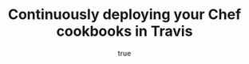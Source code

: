 ---
id: http://contentapi.theodi.org/continuously-deploying-your-chef-cookbooks-in-travis.json
web_url: http://theodi.org/blog/continuously-deploying-your-chef-cookbooks-in-travis
slug: continuously-deploying-your-chef-cookbooks-in-travis
title: Continuously deploying your Chef cookbooks in Travis
format: article
updated_at: '2015-09-11T10:55:48+01:00'
created_at: '2014-06-03T10:58:41+01:00'
tag_ids:
- blog
tags:
- id: http://contentapi.theodi.org/tags/articles/blog.json
  web_url: 
  title: Blog Post
  details:
    description: Blog Post
    short_description: 
    type: article
  content_with_tag:
    id: http://contentapi.theodi.org/with_tag.json?article=blog
    web_url: http://theodi.org/tags/blog
    slug: blog
  parent: 
related: []
details:
  need_id: 
  business_proposition: false
  description: ''
  excerpt: Here in the ODI Tech Team, we love robots (heck, we even have a Head of
    Robots), and, as a result, all our code is deployed by robots (using Chef).
  language: en
  need_extended_font: false
  url: ''
  content: "<p>Here in the ODI Tech Team, we love robots (heck, we even have a <a
    rel=\"external\" href=\"http://theodi.org/team/sam-pikesley\">Head of Robots</a>),
    and, as a result, all our code is deployed by robots (using <a rel=\"external\"
    href=\"http://www.getchef.com/\">Chef</a>).</p>\n\n<p>As has been <a rel=\"external\"
    href=\"http://theodi.org/blog/better-living-through-openness\">mentioned before</a>,
    our workflow is very much based on <a rel=\"external\" href=\"http://scottchacon.com/2011/08/31/github-flow.html\">Github
    flow</a>. We write some code (with tests), publish it to a branch, and then open
    a pull request. If the tests pass (on <a rel=\"external\" href=\"https://travis-ci.org/\">Travis</a>),
    someone else reviews the code and merges it. Once the tests pass on the master
    branch, a tag is applied to the code and the Chef robots (which run every 10 minutes
    or so), pick the code up and deploy it to our servers. </p>\n\n<p>Up until now,
    we haven&rsquo;t been able to apply this approach to our Chef cookbooks. We test
    them, sure, but it&rsquo;s tricky to test infrastructure on Travis, because it&rsquo;s
    difficult (nay, impossble) to spin up virtual machines within the virtual machines
    that Travis spin up to test our code.</p>\n\n<p>However, we&rsquo;ve recently
    started using <a rel=\"external\" href=\"http://kitchen.ci/\">Test Kitchen</a>
    to test our Chef recipes, and thanks to some wonderful tools that other people
    have built, this is a lot easier. </p>\n\n<p>When running Test Kitchen on our
    local machines, the default behaviour is to use <a rel=\"external\" href=\"http://www.vagrantup.com/\">Vagrant</a>
    to launch a virtual machine, apply the recipes and then use <a rel=\"external\"
    href=\"http://serverspec.org/\">ServerSpec</a> to test the behaviour (For more
    information, check out the <a rel=\"external\" href=\"http://kitchen.ci/\">Test
    Kitchen Docs</a>).</p>\n\n<p>When we are running our tests on Travis, however,
    we need to do things a little differently. Instead of spinning up a virtual machine
    on Travis, we use <a rel=\"external\" href=\"https://github.com/test-kitchen/kitchen-rackspace\">Kitchen
    Rackspace</a> to spin up a VM on Rackspace for us. The tests are then run on that
    machine, and the server is destroyed for us, meaning we pay pennies for a short-lived
    server.</p>\n\n<p>Getting this set up is a little tricky, so I thought I&rsquo;d
    give something back and document this process, so that future generations (that&rsquo;s
    you, dear reader) might benefit.</p>\n\n<p>Assuming you&rsquo;ve got Test Kitchen
    set up, and have everything set up in Travis, the first thing to do is add <code>kitchen-rackspace</code>
    to your Gemfile like so:</p>\n\n<pre><code>gem 'kitchen-rackspace'\n</code></pre>\n\n<p>Then
    run <code>bundle install</code>. The next thing to do is create a new <code>.kitchen.yml</code>
    file. (We&rsquo;ve called it <code>.kitchen.cloud.yml</code> as this seems to
    be the convention), and add the following:</p>\n\n<pre><code>---\ndriver:\n  name:
    rackspace\n  rackspace_username: &lt;%= ENV['RACKSPACE_USERNAME'] %&gt;\n  rackspace_api_key:
    &lt;%= ENV['RACKSPACE_API_KEY'] %&gt;\n  rackspace_region: lon\n  require_chef_omnibus:
    latest\n\nprovisioner:\n  name: chef_zero\n\nplatforms:\n  - name: ubuntu-12.04\n</code></pre>\n\n<p>Then
    add your run list to the file from your existing <code>.kitchen.yml</code> file.
    You may want to tweak some of the settings above to suit your needs. See the <a
    rel=\"external\" href=\"https://github.com/test-kitchen/kitchen-rackspace\">kitchen-rackspace
    docs for more</a>.</p>\n\n<p>It&rsquo;s also worth pointing out that the <code>platforms</code>
    section will only work if the <code>name</code> is referred to in the <a rel=\"external\"
    href=\"https://github.com/test-kitchen/kitchen-rackspace/blob/master/data/images.json\">JSON
    file included in the kitchen-rackspace gem</a>. If you want to use a different
    platform, you can list the ones available to you by running: </p>\n\n<pre><code>
    knife rackspace image list --rackspace-region=lon --rackspace-username=$RACKSPACE_USERNAME
    --rackspace-api-key=$RACKSPACE_API_KEY\n</code></pre>\n\n<p>Where <code>$RACKSPACE_USERNAME</code>
    is your Rackspace Username and <code>$RACKSPACE_API_KEY</code> is your Rackspace
    API key.</p>\n\n<p>You&rsquo;ll notice we&rsquo;re passing some environment variables
    to the YAML file. These can be encrypted and added to your <code>.travis.yml</code>
    file on the command line like so:</p>\n\n<pre><code>travis encrypt RACKSPACE_USERNAME=YOUR_RACKSPACE_USERNAME
    --add\ntravis encrypt RACKSPACE_API_KEY=YOUR_RACKSPACE_API_KEY --add\n</code></pre>\n\n<p>Once
    that&rsquo;s done, you need to add a few more things to your <code>.travis.yml</code>
    file. Firstly, you need to make sure the Travis VM has an ssh key (they don&rsquo;t
    by default). This allows <code>kitchen-rackspace</code> to transfer the necessary
    files to your Rackspace node, trigger the Chef run, and run the tests:</p>\n\n<pre><code>before_script:\n
    \  - ssh-keygen -f ~/.ssh/id_rsa -t rsa -N ''\n</code></pre>\n\n<p>The next thing
    to do is add the environment variable <code>KITCHEN_YAML</code> to your Travis
    env to make sure Test Kitchen knows what YAML file to use. The <code>env</code>
    section of your <code>.travis.yml</code> file should look something like this:</p>\n\n<pre><code>env:\n
    \ global:\n  - secure: SOME_ENCRYPTED_TOKEN\n  - secure: ANOTHER_ENCRYPTED_TOKEN\n
    \ - KITCHEN_YAML=.kitchen.cloud.yml\n</code></pre>\n\n<p>Then, the next thing
    to do, is tell Travis what command to run to run your tests. In our live projects,
    we&rsquo;ve got a Rakefile which runs some other tests as well as Test Kitchen,
    but, in the interests of keeping it simple, we&rsquo;ll just run Test Kitchen
    here:</p>\n\n<pre><code>script: \n  - travis_wait 35 kitchen test --destroy=always\n</code></pre>\n\n<p>The
    first thing to note is the <code>kitchen test</code> command is preceeded by <code>travis_wait
    35</code>, this is a special Travis command which stops Travis from timing out
    until the following command has been running for 35 minutes. Normally Travis will
    time out after 10 minutes, and this often isn&rsquo;t enough for the whole test
    run to happen. We&rsquo;re building a virtual machine from scratch remember? <a
    rel=\"external\" href=\"http://docs.travis-ci.com/user/build-timeouts/#Build-times-out-because-no-output-was-received\">You
    can see more about <code>travis_wait</code> here</a></p>\n\n<p>The <code>--destroy=always</code>
    tag is important because by default, Test Kitchen only destroys your box after
    a successful test. We don&rsquo;t want additional servers hanging around and costing
    us money, so we&rsquo;ll kill them every time.</p>\n\n<p>By now, your <code>.travis.yml</code>
    file should look something like this:</p>\n\n<pre><code>language: ruby\nrvm:\n-
    2.1.0\nbefore_script:\n  - ssh-keygen -f ~/.ssh/id_rsa -t rsa -N ''\nscript:\n
    \ - kitchen test --destroy=always\nenv:\n  global:\n  - secure: SOME_ENCRYPTED_TOKEN\n
    \ - secure: ANOTHER_ENCRYPTED_TOKEN\n  - KITCHEN_YAML=.kitchen.cloud.yml\n</code></pre>\n\n<p>You
    could just stop there, add your project to Travis and push your changes, then
    upload your cookbook to the Chef server, but as I mentioned before, we&rsquo;re
    all about continuous deployment here, so we want to go one step further - if the
    tests pass on master, we want to upload our cookbook to the Chef server.</p>\n\n<p>To
    get this done, you&rsquo;ll need to make sure you&rsquo;re using <a rel=\"external\"
    href=\"http://berkshelf.com/\">Berkshelf</a>. Firstly, add:</p>\n\n<pre><code>gem
    'berkshelf'\n</code></pre>\n\n<p>To your Gemfile, then run:</p>\n\n<pre><code>bundle
    install\nberks init .\n</code></pre>\n\n<p>You will then have a <code>Berksfile</code>
    in your project root. You can use this to manage cookbook dependencies, <a rel=\"external\"
    href=\"http://berkshelf.com/\">more on this on the Berkshelf website here</a>,
    but for the sake of argument, we&rsquo;ll just leave the Berksfile as it is.</p>\n\n<p>The
    next step is to add a <code>berkshelf.json</code> file to your repository. We
    tend to put this in a deploy subdirectory.</p>\n\n<pre><code>{\n  \"chef\": {\n
    \   \"chef_server_url\": \"https://chef.theodi.org\",\n    \"client_key\": \"deploy/key.pem\",\n
    \   \"node_name\": \"odi\"\n  },\n  \"ssl\": {\n    \"verify\": false\n  }\n}\n</code></pre>\n\n<p>This
    tells Berkshelf where to upload the cookbook to. Note it needs the client key
    PEM file. This should <em>not</em> be added to version control. In order to get
    this, we add an encrypted version to git, and decrypt it on Travis with an environment
    variable.</p>\n\n<pre><code>export CHEF_KEY=SOME-UNIQUE-KEY\nopenssl aes-256-cbc
    -k \"$CHEF_KEY\" -in deploy/key.pem -out deploy/key.enc -a -e\n</code></pre>\n\n<p>We
    then need to add our unique key to Travis like so:</p>\n\n<pre><code>travis encrypt
    CHEF_KEY=${CHEF_KEY} --add\n</code></pre>\n\n<p>Then add <code>deploy/key.enc</code>
    to version control.</p>\n\n<p>For convenience, we usually add a rake task to handle
    the berkshelf upload:</p>\n\n<pre><code>namespace :berkshelf do\n\n  desc \"Upload
    cookbook to chef server\"\n  task :upload do\n    sh \"bundle exec berks upload
    -c deploy/berkshelf.json\"\n  end\n\nend\n</code></pre>\n\n<p>Now, in your travis
    config, after successful master builds, you want to decrypt the PEM file and run
    the rask task:</p>\n\n<pre><code>after_success:\n- openssl enc -d -aes-256-cbc
    -k $CHEF_KEY -in deploy/key.enc -out deploy/key.pem\n- chmod 600 deploy/key.pem\n-
    bundle exec berks install\n- \"[ \\\"$TRAVIS_BRANCH\\\" == \\\"master\\\" ] &amp;&amp;
    [ \\\"$TRAVIS_PULL_REQUEST\\\" == \\\"false\\\"] &amp;&amp; bundle exec rake berkshelf:upload\"\n</code></pre>\n\n<p>Now,
    when your build passes, Travis should try to upload the new cookbook to the Chef
    server. Bingo!</p>\n\n"
  media_enquiries_name: ''
  media_enquiries_email: ''
  media_enquiries_telephone: ''
  alternative_title: ''
  organizations: []
  author:
    name: Stuart Harrison
    slug: stuart-harrison
    web_url: http://theodi.org/team/stuart-harrison
    tag_ids:
    - team
    - rnd-programme
  nodes: []
author:
  name: Stuart Harrison
  slug: stuart-harrison
  web_url: http://theodi.org/team/stuart-harrison
  tag_ids:
  - team
  - rnd-programme
nodes: []
organizations: []
related_external_links: []
---
